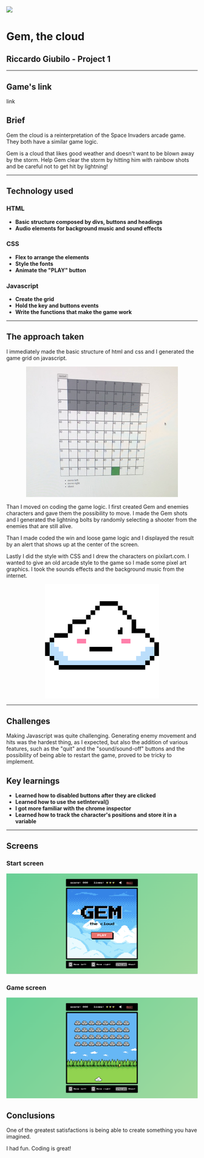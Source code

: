 # ![](https://ga-dash.s3.amazonaws.com/production/assets/logo-9f88ae6c9c3871690e33280fcf557f33.png)
# Gem, the cloud
## Riccardo Giubilo - Project 1

---
## Game's link
link

## Brief
Gem the cloud is a reinterpretation of the Space Invaders arcade game. They both have a similar game logic. 

Gem is a cloud that likes good weather and doesn't want to be blown away by the storm. 
Help Gem clear the storm by hitting him with rainbow shots and be careful not to get hit by lightning!

---
## Technology used

### HTML
* **Basic structure composed by divs, buttons and headings**
* **Audio elements for background music and sound effects**

### CSS
* **Flex to arrange the elements**
* **Style the fonts**
* **Animate the "PLAY" button**

### Javascript
* **Create the grid**
* **Hold the key and buttons events**
* **Write the functions that make the game work**

---
## The approach taken

I immediately made the basic structure of html and css and I generated the game grid on javascript. 
<p align="center">
<img src="readme-images/grid.jpg" width="400">
</p>

Than I moved on coding the game logic.
I first created Gem and enemies characters and gave them the possibility to move.
I made the Gem shots and I generated the lightning bolts by randomly selecting a shooter from the enemies that are still alive. 

Than I made coded the win and loose game logic and I displayed the result by an alert that shows up at the center of the screen.



Lastly I did the style with CSS and I drew the characters on pixilart.com. 
I wanted to give an old arcade style to the game so I made some pixel art graphics. 
I took the sounds effects and the background music from the internet. 
<p align="center">
<img src="assets/gem.png">
</p>

---
## Challenges

Making Javascript was quite challenging. Generating enemy movement and hits was the hardest thing, as I expected, but also the addition of various features, such as the "quit" and the "sound/sound-off" buttons and the possibility of being able to restart the game, proved to be tricky to implement. 

## Key learnings
* **Learned how to disabled buttons after they are clicked**
* **Learned how to use the setInterval()**
* **I got more familiar with the chrome inspector**
* **Learned how to track the character's positions and store it in a variable**

---

## Screens
### Start screen
![](readme-images/Screenshot-one.png)


### Game screen
![](readme-images/Screenshot%20-two.png)

## Conclusions

One of the greatest satisfactions is being able to create something you have imagined. 

I had fun.
Coding is great!

